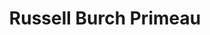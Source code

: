 ---
# Display name
title: Russell Burch Primeau

# Full name (for SEO)
first_name: Russell Burch 
last_name:  Primeau

# Username (this should match the folder name)
authors:
  -Russell Burch Primeau
avatar: avatar.png

# Is this the primary user of the site?
superuser: false

# Role/position
#role: Associate Professor
 

# Organizations/Affiliations
organizations:
  - name: Personal Information
    url: 'https://www.ntnu.no/ansatte/russell.b.primeau'
  - name: Stipendiat
  - name: Institutt for havromsoperasjoner og byggteknikk
    url: 'https://www.ntnu.no/ihb'

# Short bio (displayed in user profile at end of posts)
#bio: My research interests include distributed robotics, mobile computing and programmable matter.

# Social/Academic Networking
# For available icons, see: https://docs.hugoblox.com/getting-started/page-builder/#icons
#   For an email link, use "fas" icon pack, "envelope" icon, and a link in the
#   form "mailto:your-email@example.com" or "#contact" for contact widget.
social:
  - icon: envelope
    icon_pack: fas
    link: 'mailto:russell.b.primeau@ntnu.no'
  - icon: google-scholar
    icon_pack: ai
    link: https://scholar.google.com/citations?user=BORtl78AAAAJ&hl=en
  - icon: instagram
    icon_pack: fab
    link: https://www.linkedin.com/in/russell-primeau-20641692/
  - icon: github
    icon_pack: fab
    link: https://github.com/russellprimeau



# Link to a PDF of your resume/CV from the About widget.
# To enable, copy your resume/CV to `static/files/cv.pdf` and uncomment the lines below.
# - icon: cv
#   icon_pack: ai
#   link: files/cv.pdf

# Enter email to display Gravatar (if Gravatar enabled in Config)
email: 'russell.b.primeau@ntnu.no'

# Organizational groups that you belong to (for People widget)
#   Set this to `[]` or comment out if you are not using People widget.
user_groups:
  - PhD Candidate
 
---